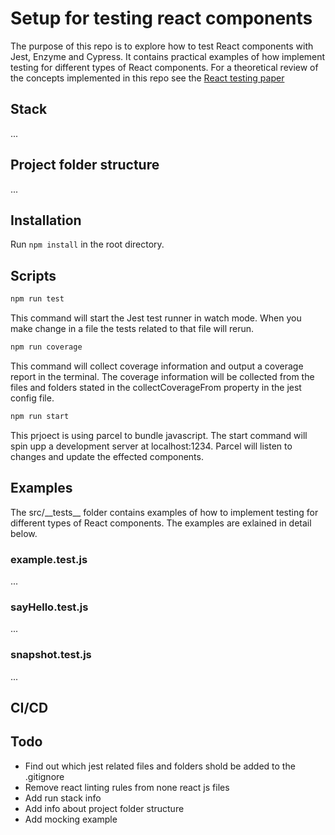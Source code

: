 # Setup for testing react components

The purpose of this repo is to explore how to test React components with Jest, Enzyme and Cypress. It contains practical examples of how implement testing for different types of React components. For a theoretical review of the concepts implemented in this repo see the [React testing paper](https://www.dropbox.com/scl/fi/knwjgqlzaemcx3wlxvbgx/React-testing.paper?dl=0&rlkey=0nvnbqu1bymespxbs3hlvwmxt)

## Stack
...

## Project folder structure
...

## Installation
Run `npm install` in the root directory.

## Scripts

```bash
npm run test
```
This command will start the Jest test runner in watch mode. When you make change in a file the tests related to that file will rerun.

  
```bash
npm run coverage
```
This command will collect coverage information and output a coverage report in the terminal. The coverage information will be collected from the files and folders stated in the collectCoverageFrom property in the jest config file.


```bash
npm run start
```
This prjoect is using parcel to bundle javascript. The start command will spin upp a development server at localhost:1234. Parcel will listen to changes and update the effected components.

## Examples
The src/\_\_tests\_\_ folder contains examples of how to implement testing for different types of React components. The examples are exlained in detail below.

### example.test.js
...
### sayHello.test.js
...
### snapshot.test.js
...

## CI/CD

## Todo
* Find out which jest related files and folders shold be added to the .gitignore
* Remove react linting rules from none react js files
* Add run stack info
* Add info about project folder structure
* Add mocking example